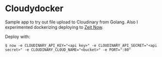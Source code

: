 # Cloudydocker

Sample app to try out file upload to Cloudinary from Golang. 
Also I experimented dockerizing deploying to [Zeit Now](https://zeit.co/).

Deploy with:
````
$ now -e CLOUDINARY_API_KEY="<api key>" -e CLOUDINARY_API_SECRET="<api secret>" -e CLOUDINARY_CLOUD_NAME="<bucket>" -e PORT=":80"
````


